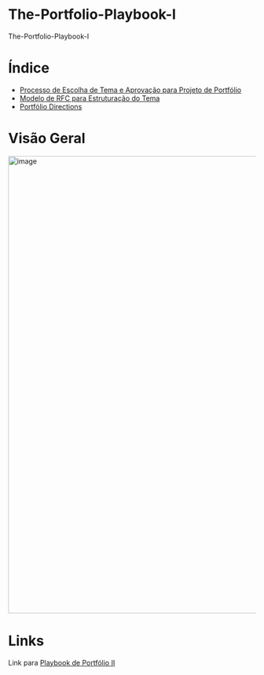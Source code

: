 # The-Portfolio-Playbook-I
The-Portfolio-Playbook-I


# Índice

- [Processo de Escolha de Tema e Aprovação para Projeto de Portfólio](https://github.com/CatolicaSC-Portfolio/The-Portfolio-Playbook-I/blob/main/aprovacao_tema.md)
- [Modelo de RFC para Estruturação do Tema](https://github.com/CatolicaSC-Portfolio/The-Portfolio-Playbook-I/blob/main/modelo-de-RFC.md)
- [Portfólio Directions](https://github.com/CatolicaSC-Portfolio/The-Portfolio-Playbook-I/blob/main/portfolio-directions.md)


# Visão Geral

<img width="930" alt="image" src="https://github.com/CatolicaSC-Portfolio/The-Portfolio-Playbook-I/assets/1449952/2eecc157-2f91-4e49-9fc8-532d54f1aa17">




# Links

Link para [Playbook de Portfólio II](https://github.com/CatolicaSC-Portfolio/The-Portfolio-Playbook-II)
